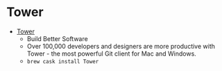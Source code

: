 # Tower
- [Tower](https://www.git-tower.com/)
  -  Build Better Software
  - Over 100,000 developers and designers are more productive with Tower - the most powerful Git client for Mac and Windows.
  - `brew cask install Tower`
